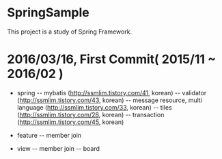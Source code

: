 # SpringSample
This project is a study of Spring Framework. 

# 2016/03/16, First Commit( 2015/11 ~ 2016/02 )
- spring 
-- mybatis (http://ssmlim.tistory.com/41, korean)
-- validator (http://ssmlim.tistory.com/43, korean)
-- message resource, multi language (http://ssmlim.tistory.com/33, korean)
-- tiles (http://ssmlim.tistory.com/28, korean)
-- transaction (http://ssmlim.tistory.com/45, korean)

- feature
-- member join

- view
-- member join
-- board
